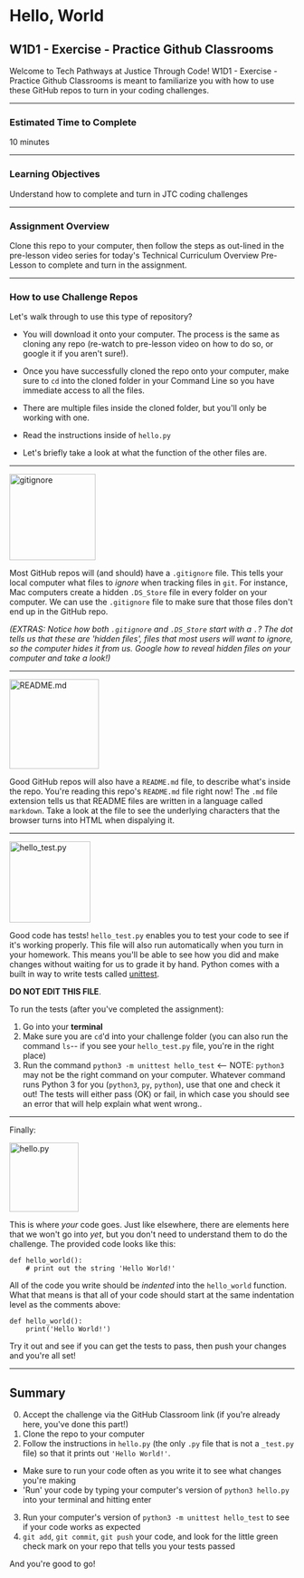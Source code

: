 # Hello, World

## W1D1 - Exercise - Practice Github Classrooms

Welcome to Tech Pathways at Justice Through Code! W1D1 - Exercise - Practice Github Classrooms is meant to familiarize you with how to use these GitHub repos to turn in your coding challenges.

---

### Estimated Time to Complete

10 minutes

---

### Learning Objectives

Understand how to complete and turn in JTC coding challenges

---

### Assignment Overview

Clone this repo to your computer, then follow the steps as out-lined in the pre-lesson video series for today's Technical Curriculum Overview Pre-Lesson to complete and turn in the assignment.

---

### How to use Challenge Repos

Let's walk through to use this type of repository?

- You will download it onto your computer. The process is the same as cloning any repo (re-watch to pre-lesson video on how to do so, or google it if you aren't sure!).
- Once you have successfully cloned the repo onto your computer, make sure to `cd` into the cloned folder in your Command Line so you have immediate access to all the files.

- There are multiple files inside the cloned folder, but you'll only be working with one.
- Read the instructions inside of `hello.py`
- Let's briefly take a look at what the function of the other files are.

---

<img width="152" alt="gitignore" src="https://user-images.githubusercontent.com/7146649/187483324-ea53270c-be38-4306-9161-8595d6e9c436.png">

Most GitHub repos will (and should) have a `.gitignore` file. This tells your local computer what files to _ignore_ when tracking files in `git`. For instance, Mac computers create a hidden `.DS_Store` file in every folder on your computer. We can use the `.gitignore` file to make sure that those files don't end up in the GitHub repo.

_(EXTRAS: Notice how both `.gitignore` and `.DS_Store` start with a `.`? The dot tells us that these are 'hidden files', files that most users will want to ignore, so the computer hides it from us. Google how to reveal hidden files on your computer and take a look!)_

---

<img width="158" alt="README.md" src="https://user-images.githubusercontent.com/7146649/187484169-b84be13d-ac4f-4851-b7f0-e494a6b9173f.png">

Good GitHub repos will also have a `README.md` file, to describe what's inside the repo. You're reading this repo's `README.md` file right now! The `.md` file extension tells us that README files are written in a language called `markdown`. Take a look at the file to see the underlying characters that the browser turns into HTML when dispalying it.

---

<img width="143" alt="hello_test.py" src="https://user-images.githubusercontent.com/7146649/187484683-1c63c05c-bf15-4686-b54d-4b4d196a7dca.png">

Good code has tests! `hello_test.py` enables you to test your code to see if it's working properly. This file will also run automatically when you turn in your homework. This means you'll be able to see how you did and make changes without waiting for us to grade it by hand. Python comes with a built in way to write tests called [unittest](https://docs.python.org/3/library/unittest.html).

**DO NOT EDIT THIS FILE**.

To run the tests (after you've completed the assignment):

1. Go into your **terminal**
2. Make sure you are `cd`'d into your challenge folder (you can also run the command `ls`-- if you see your `hello_test.py` file, you're in the right place)
3. Run the command `python3 -m unittest hello_test` <-- NOTE: `python3` may not be the right command on your computer. Whatever command runs Python 3 for you (`python3`, `py`, `python`), use that one
   and check it out! The tests will either pass (OK) or fail, in which case you should see an error that will help explain what went wrong..

---

Finally:

<img width="122" alt="hello.py" src="https://user-images.githubusercontent.com/7146649/187496842-63c99047-00ad-4335-837e-4b1e2c8ee16e.png">

This is where _your_ code goes. Just like elsewhere, there are elements here that we won't go into _yet_, but you don't need to understand them to do the challenge. The provided code looks like this:

```python3
def hello_world():
    # print out the string 'Hello World!'

```

All of the code you write should be _indented_ into the `hello_world` function. What that means is that all of your code should start at the same indentation level as the comments above:

```python3
def hello_world():
    print('Hello World!')

```

Try it out and see if you can get the tests to pass, then push your changes and you're all set!

---

## Summary

0. Accept the challenge via the GitHub Classroom link (if you're already here, you've done this part!)
1. Clone the repo to your computer
2. Follow the instructions in `hello.py` (the only `.py` file that is not a `_test.py` file) so that it prints out `'Hello World!'`.

- Make sure to run your code often as you write it to see what changes you're making
- 'Run' your code by typing your computer's version of `python3 hello.py` into your terminal and hitting enter

3. Run your computer's version of `python3 -m unittest hello_test` to see if your code works as expected
4. `git add`, `git commit`, `git push` your code, and look for the little green check mark on your repo that tells you your tests passed

And you're good to go!
